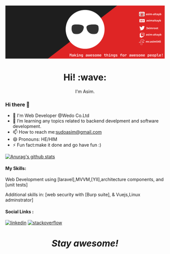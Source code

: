 [![Social banner for Asim](https://github.com/asim-altayb/asim-altayb/blob/main/assets/my_header.svg)](https://facebook.com/mr.asim545)
<h1 align='center'> Hi! :wave:</h1>
<p align='center'>
I'm Asim.
</p>


### Hi there 👋
- 🔭 I'm Web Developer @Wedo Co.Ltd
- 🌱 I’m learning any topics related to backend develpment and software development.
- 📫 How to reach me:sudoasim@gmail.com
- 😄 Pronouns: HE/HIM
- ⚡ Fun fact:make it done and go have fun :)


[![Anurag's github stats](https://github-readme-stats.vercel.app/api?username=asim-altayb&count_private=true&show_icons=true&theme=buefy)](https://github.com/anuraghazra/github-readme-stats)


#### My Skills: 
Web Development using [laravel],MVVM,[YII],architecture components, and [unit tests]

Additional skills in: [web security with [Burp suite], & Vuejs,Linux adminstrator] 



#### Social Links :
[<img src='https://cdn.jsdelivr.net/npm/simple-icons@3.0.1/icons/linkedin.svg' alt='linkedin' height='40'>](https://www.linkedin.com/in/asim-altayb/)   [<img src='https://cdn.jsdelivr.net/npm/simple-icons@3.0.1/icons/stackoverflow.svg' alt='stackoverflow' height='40'>](https://stackoverflow.com/users/14952607/asim-al-tayeb?tab=profile)  


<h1 align='center'><i>Stay awesome!</i></h1>

